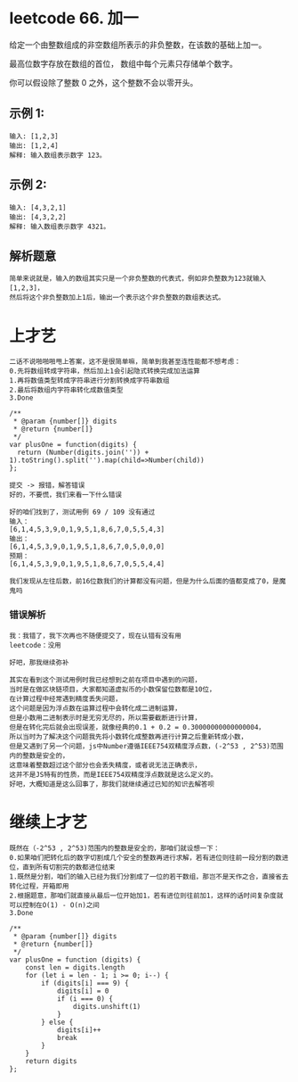 # leetcode 66. 加一

给定一个由整数组成的非空数组所表示的非负整数，在该数的基础上加一。

最高位数字存放在数组的首位， 数组中每个元素只存储单个数字。

你可以假设除了整数 0 之外，这个整数不会以零开头。

## 示例 1:

    输入: [1,2,3]
    输出: [1,2,4]
    解释: 输入数组表示数字 123。

## 示例 2:

    输入: [4,3,2,1]
    输出: [4,3,2,2]
    解释: 输入数组表示数字 4321。

## 解析题意

    简单来说就是，输入的数组其实只是一个非负整数的代表式，例如非负整数为123就输入[1,2,3]，
    然后将这个非负整数加上1后，输出一个表示这个非负整数的数组表达式。

# 上才艺

    二话不说啪啪啪甩上答案，这不是很简单嘛，简单到我甚至连性能都不想考虑：
    0.先将数组转成字符串，然后加上1会引起隐式转换完成加法运算
    1.再将数值类型转成字符串进行分割转换成字符串数组
    2.最后将数组内字符串转化成数值类型
    3.Done

``` 
/**
 * @param {number[]} digits
 * @return {number[]}
 */
var plusOne = function(digits) {
  return (Number(digits.join('')) + 1).toString().split('').map(child=>Number(child))
};
```

    提交 -> 报错，解答错误
    好的，不要慌，我们来看一下什么错误

    好的咱们找到了，测试用例 69 / 109 没有通过
    输入：
    [6,1,4,5,3,9,0,1,9,5,1,8,6,7,0,5,5,4,3]
    输出：
    [6,1,4,5,3,9,0,1,9,5,1,8,6,7,0,5,0,0,0]
    预期：
    [6,1,4,5,3,9,0,1,9,5,1,8,6,7,0,5,5,4,4]

    我们发现从左往后数，前16位数我们的计算都没有问题，但是为什么后面的值都变成了0，是魔鬼吗

### 错误解析

    我：我错了，我下次再也不随便提交了，现在认错有没有用
    leetcode：没用

    好吧，那我继续弥补

    其实在看到这个测试用例时我已经想到之前在项目中遇到的问题，
    当时是在做区块链项目，大家都知道虚拟币的小数保留位数都是10位，
    在计算过程中经常遇到精度丢失问题，
    这个问题是因为浮点数在运算过程中会转化成二进制运算，
    但是小数用二进制表示时是无穷无尽的，所以需要截断进行计算，
    但是在转化完后就会出现误差，就像经典的0.1 + 0.2 = 0.30000000000000004，
    所以当时为了解决这个问题我先将小数转化成整数再进行计算之后重新转成小数，
    但是又遇到了另一个问题，js中Number遵循IEEE754双精度浮点数，(-2^53 , 2^53)范围内的整数是安全的，
    这意味着整数超过这个部分也会丢失精度，或者说无法正确表示，
    这并不是JS特有的性质，而是IEEE754双精度浮点数就是这么定义的。
    好吧，大概知道是这么回事了，那我们就继续通过已知的知识去解答呗

# 继续上才艺

    既然在（-2^53 , 2^53)范围内的整数是安全的，那咱们就设想一下：
    0.如果咱们把转化后的数字切割成几个安全的整数再进行求解，若有进位则往前一段分割的数进位，直到所有切割完的数都进位结束
    1.既然是分割，咱们的输入已经为我们分割成了一位的若干数组，那岂不是天作之合，直接省去转化过程，开箱即用
    2.根据题意，那咱们就直接从最后一位开始加1，若有进位则往前加1，这样的话时间复杂度就可以控制在O(1) - O(n)之间
    3.Done

``` 
/**
 * @param {number[]} digits
 * @return {number[]}
 */
var plusOne = function (digits) {
    const len = digits.length
    for (let i = len - 1; i >= 0; i--) {
        if (digits[i] === 9) {
            digits[i] = 0
            if (i === 0) {
                digits.unshift(1)
            }
        } else {
            digits[i]++
            break
        }
    }
    return digits
};
```
